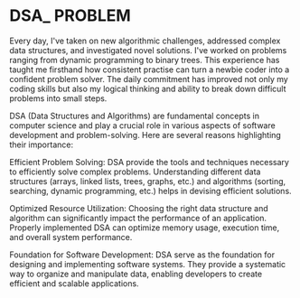 # DSA_ PROBLEM

Every day, I've taken on new algorithmic challenges, addressed complex data structures, and investigated novel solutions. I've worked on problems ranging from dynamic programming to binary trees.
This experience has taught me firsthand how consistent practise can turn a newbie coder into a confident problem solver. The daily commitment has improved not only my coding skills but also my logical thinking and ability to break down difficult problems into small steps.

DSA (Data Structures and Algorithms) are fundamental concepts in computer science and play a crucial role in various aspects of software development and problem-solving. Here are several reasons highlighting their importance:

Efficient Problem Solving: DSA provide the tools and techniques necessary to efficiently solve complex problems. Understanding different data structures (arrays, linked lists, trees, graphs, etc.) and algorithms (sorting, searching, dynamic programming, etc.) helps in devising efficient solutions.

Optimized Resource Utilization: Choosing the right data structure and algorithm can significantly impact the performance of an application. Properly implemented DSA can optimize memory usage, execution time, and overall system performance.

Foundation for Software Development: DSA serve as the foundation for designing and implementing software systems. They provide a systematic way to organize and manipulate data, enabling developers to create efficient and scalable applications.

